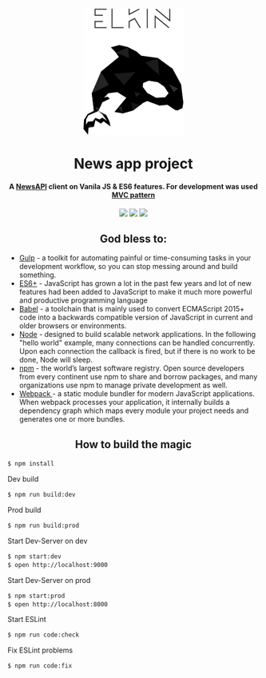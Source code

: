 <h1 align="center">
  <a href="https://github.com/elkinny">
    <img src="https://raw.githubusercontent.com/elkinny/Curriculum-Vitae/master/ekins_logo.png" alt="Elkin" width="200">    
  </a>
  <br><br>
    News app project
</h1>

<h4 align="center">A <a href="https://newsapi.org/" target="_blank">NewsAPI</a> client on Vanila JS & ES6 features. For development was used <a href="https://en.wikipedia.org/wiki/Model–view–controller">MVC pattern</a></h4>

<p align="center">
    <img src="https://forthebadge.com/images/badges/built-by-codebabes.svg">
    <img src="https://forthebadge.com/images/badges/made-with-javascript.svg">
    <img src="https://forthebadge.com/images/badges/powered-by-electricity.svg">
</p>

<h2 align="center"> God bless to: </h2>
<ul>
  <li><a href="https://gulpjs.com">Gulp</a> - a toolkit for automating painful or time-consuming tasks in your development workflow, so you can stop messing around and build something.</li>
  <li><a href="https://scrimba.com/g/gintrotoes6">ES6+</a> - JavaScript has grown a lot in the past few years and lot of new features had been added to JavaScript to make it much more powerful and productive programming language</li>
  <li><a href="https://babeljs.io">Babel</a> - a toolchain that is mainly used to convert ECMAScript 2015+ code into a backwards compatible version of JavaScript in current and older browsers or environments. </li>
  <li><a href="https://nodejs.org/en/">Node</a> - designed to build scalable network applications. In the following "hello world" example, many connections can be handled concurrently. Upon each connection the callback is fired, but if there is no work to be done, Node will sleep.</li>
  <li><a href="https://docs.npmjs.com/about-npm/index.html">npm</a> - the world’s largest software registry. Open source developers from every continent use npm to share and borrow packages, and many organizations use npm to manage private development as well.</li>
  <li><a href="https://webpack.js.org">Webpack </a> - a static module bundler for modern JavaScript applications. When webpack processes your application, it internally builds a dependency graph which maps every module your project needs and generates one or more bundles.</li>
</ul>

<h2 align="center"> How to build the magic </h2>

```sh
$ npm install
```

<p>Dev build</p>

```sh
$ npm run build:dev
```

<p>Prod build</p>

```sh
$ npm run build:prod
```

<p>Start Dev-Server on dev</p>

```sh
$ npm start:dev
$ open http://localhost:9000
```

<p>Start Dev-Server on prod</p>

```sh
$ npm start:prod
$ open http://localhost:8000
```

<p>Start ESLint</p>

```sh
$ npm run code:check
```

<p>Fix ESLint problems</p>

```sh
$ npm run code:fix
```


